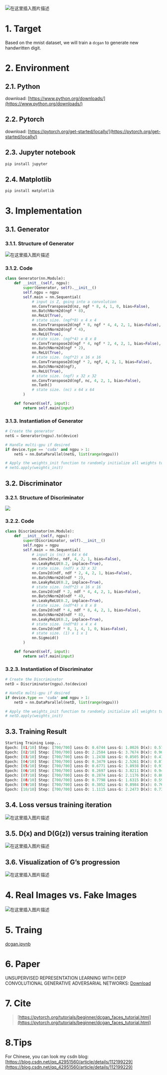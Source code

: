 ![在这里插入图片描述](https://img-blog.csdnimg.cn/20210125211852298.png)
# 1. Target
Based on the mnist dataset, we will train a `dcgan` to generate new handwritten digit.
# 2. Environment
## 2.1. Python
download: [https://www.python.org/downloads/](https://www.python.org/downloads/)
## 2.2. Pytorch
download: [https://pytorch.org/get-started/locally/](https://pytorch.org/get-started/locally/)
## 2.3. Jupyter notebook
```bash
pip install jupyter
```
## 2.4. Matplotlib
```bash
pip install matplotlib
```
# 3. Implementation
## 3.1. Generator
### 3.1.1. Structure of Generator

![在这里插入图片描述](https://img-blog.csdnimg.cn/20210125123946836.png)
### 3.1.2. Code
```python
class Generator(nn.Module):
    def __init__(self, ngpu):
        super(Generator, self).__init__()
        self.ngpu = ngpu
        self.main = nn.Sequential(
            # input is Z, going into a convolution
            nn.ConvTranspose2d(nz, ngf * 8, 4, 1, 0, bias=False),
            nn.BatchNorm2d(ngf * 8),
            nn.ReLU(True),
            # state size. (ngf*8) x 4 x 4
            nn.ConvTranspose2d(ngf * 8, ngf * 4, 4, 2, 1, bias=False),
            nn.BatchNorm2d(ngf * 4),
            nn.ReLU(True),
            # state size. (ngf*4) x 8 x 8
            nn.ConvTranspose2d(ngf * 4, ngf * 2, 4, 2, 1, bias=False),
            nn.BatchNorm2d(ngf * 2),
            nn.ReLU(True),
            # state size. (ngf*2) x 16 x 16
            nn.ConvTranspose2d(ngf * 2, ngf, 4, 2, 1, bias=False),
            nn.BatchNorm2d(ngf),
            nn.ReLU(True),
            # state size. (ngf) x 32 x 32
            nn.ConvTranspose2d(ngf, nc, 4, 2, 1, bias=False),
            nn.Tanh()
            # state size. (nc) x 64 x 64
        )

    def forward(self, input):
        return self.main(input)
```
### 3.1.3. Instantiation of Generator
```python
# Create the generator
netG = Generator(ngpu).to(device)

# Handle multi-gpu if desired
if device.type == 'cuda' and ngpu > 1:
    netG = nn.DataParallel(netG, list(range(ngpu)))

# Apply the weights_init function to randomly initialize all weights to mean=0, stdev=0.2.
# netG.apply(weights_init)
```
## 3.2. Discriminator
### 3.2.1. Structure of Discriminator

![](https://img-blog.csdnimg.cn/20210323162206376.png)
### 3.2.2. Code
```python
class Discriminator(nn.Module):
    def __init__(self, ngpu):
        super(Discriminator, self).__init__()
        self.ngpu = ngpu
        self.main = nn.Sequential(
            # input is (nc) x 64 x 64
            nn.Conv2d(nc, ndf, 4, 2, 1, bias=False),
            nn.LeakyReLU(0.2, inplace=True),
            # state size. (ndf) x 32 x 32
            nn.Conv2d(ndf, ndf * 2, 4, 2, 1, bias=False),
            nn.BatchNorm2d(ndf * 2),
            nn.LeakyReLU(0.2, inplace=True),
            # state size. (ndf*2) x 16 x 16
            nn.Conv2d(ndf * 2, ndf * 4, 4, 2, 1, bias=False),
            nn.BatchNorm2d(ndf * 4),
            nn.LeakyReLU(0.2, inplace=True),
            # state size. (ndf*4) x 8 x 8
            nn.Conv2d(ndf * 4, ndf * 8, 4, 2, 1, bias=False),
            nn.BatchNorm2d(ndf * 8),
            nn.LeakyReLU(0.2, inplace=True),
            # state size. (ndf*8) x 4 x 4
            nn.Conv2d(ndf * 8, 1, 4, 1, 0, bias=False),
            # state size. (1) x 1 x 1
            nn.Sigmoid()
        )

    def forward(self, input):
        return self.main(input)
```
### 3.2.3. Instantiation of Discriminator
```python
# Create the Discriminator
netD = Discriminator(ngpu).to(device)

# Handle multi-gpu if desired
if device.type == 'cuda' and ngpu > 1:
    netD = nn.DataParallel(netD, list(range(ngpu)))

# Apply the weights_init function to randomly initialize all weights to mean=0, stdev=0.2.
# netD.apply(weights_init)
```
## 3.3. Training Result
```python
Starting Training Loop...
Epoch: [01/10] Step: [700/700] Loss-D: 0.6744 Loss-G: 1.0026 D(x): 0.5789 D(G(z)): [0.0638/0.4204] Time: 114s
Epoch: [02/10] Step: [700/700] Loss-D: 2.2584 Loss-G: 3.7674 D(x): 0.9661 D(G(z)): [0.8334/0.0440] Time: 166s
Epoch: [03/10] Step: [700/700] Loss-D: 1.2438 Loss-G: 0.8505 D(x): 0.4126 D(G(z)): [0.1107/0.4717] Time: 166s
Epoch: [04/10] Step: [700/700] Loss-D: 0.3479 Loss-G: 2.5261 D(x): 0.8771 D(G(z)): [0.1796/0.0980] Time: 166s
Epoch: [05/10] Step: [700/700] Loss-D: 0.6771 Loss-G: 3.8938 D(x): 0.9139 D(G(z)): [0.3889/0.0277] Time: 161s
Epoch: [06/10] Step: [700/700] Loss-D: 0.2697 Loss-G: 3.8211 D(x): 0.9490 D(G(z)): [0.1823/0.0282] Time: 166s
Epoch: [07/10] Step: [700/700] Loss-D: 0.2874 Loss-G: 2.1176 D(x): 0.8062 D(G(z)): [0.0494/0.1503] Time: 180s
Epoch: [08/10] Step: [700/700] Loss-D: 0.7798 Loss-G: 1.6315 D(x): 0.5978 D(G(z)): [0.1508/0.2463] Time: 171s
Epoch: [09/10] Step: [700/700] Loss-D: 0.3052 Loss-G: 0.8984 D(x): 0.7611 D(G(z)): [0.0023/0.4799] Time: 165s
Epoch: [10/10] Step: [700/700] Loss-D: 1.1115 Loss-G: 2.2473 D(x): 0.7334 D(G(z)): [0.4824/0.1385] Time: 157s
```
## 3.4. Loss versus training iteration

![在这里插入图片描述](https://img-blog.csdnimg.cn/20210323162515241.png)
## 3.5. D(x) and D(G(z)) versus training iteration

![在这里插入图片描述](https://img-blog.csdnimg.cn/20210323162435308.png)
## 3.6. Visualization of G’s progression

![在这里插入图片描述](train.gif)
# 4. Real Images vs. Fake Images

![在这里插入图片描述](result.jpg)

# 5. Traing
[dcgan.ipynb](https://github.com/Fangzhenxuan/pytorch-dcgan-mnist/blob/master/dcgan.ipynb)

# 6. Paper
UNSUPERVISED REPRESENTATION LEARNING WITH DEEP CONVOLUTIONAL GENERATIVE ADVERSARIAL NETWORKS: [Download](https://papers.nips.cc/paper/5423-generative-adversarial-nets.pdf)

# 7. Cite
> [https://pytorch.org/tutorials/beginner/dcgan_faces_tutorial.html](https://pytorch.org/tutorials/beginner/dcgan_faces_tutorial.html)

# 8.Tips
For Chinese, you can look my csdn blog: [https://blog.csdn.net/qq_42951560/article/details/112199229](https://blog.csdn.net/qq_42951560/article/details/112199229)
